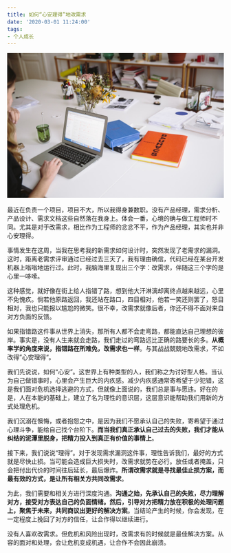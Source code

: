 ```yaml
---
title: 如何“心安理得”地改需求
date: '2020-03-01 11:24:00'
tags:
- 个人成长
---
```


![alt](/assets/images/how-to-change-requirement-01.jpg)

最近在负责一个项目，项目不大，所以我得身兼数职。没有产品经理，需求分析、产品设计、需求文档这些自然落在我身上。体会一番，心境的确与做工程师时不同。尤其是对于改需求，相比作为工程师的忿忿不平，作为产品经理，其实也并非心安理得。

事情发生在这周，当我在思考我的新需求如何设计时，突然发现了老需求的漏洞。这时，距离老需求评审通过已经过去三天了，我有理由确信，代码已经在某台开发机器上嗡嗡地运行过。此时，我脑海里复现出三个字：改需求，伴随这三个字的是心里一哆嗦。

这种感觉，就好像在街上给人指错了路，想到他大汗淋漓却离终点越来越远，心里不免愧疚。倘若他原路返回，我还站在路口，四目相对，他若一笑还则罢了，怒目相对，我也只能报以尴尬的微笑。很不幸，改需求就像后者，你还不得不面对来自对方负面的反馈。

如果指错路这件事从世界上消失，那所有人都不会走弯路，都能直达自己理想的彼岸。事实是，没有人生来就会走路，我们走过的弯路远比正确的路要长的多。**从概率学的角度来说，指错路在所难免，改需求也一样**。与其战战兢兢地改需求，不如改得”心安理得“。

我们先说说，如何“心安”。这世界上有种类型的人，我们称之为讨好型人格。当认为自己做错事时，心里会产生巨大的内疚感。减少内疚感通常寄希望于少犯错，这是我们面对危机选择逃避的方式，但就像上面说的，我们总是事与愿违。好在的是，人在本能的基础上，建立了名为理性的意识层，这层意识能帮助我们用新的方式处理危机。

我们沉溺在懊悔，或者抱怨之中，是因为我们不愿承认自己的失败，寄希望于通过心理斗争，能给自己找个台阶下。**而当我们真正承认自己过去的失败，我们才能从纠结的泥潭里脱身，把精力投入到真正有价值的事情上**。

接下来，我们说说“理得”。对于发现需求漏洞这件事，理性告诉我们，最好的方式就是尽快止损。当可能会造成巨大损失时，改需求就势在必行。放任或者掩盖，只会把付出代价的时间往后延长，最后爆炸。**所谓改需求就是寻找最佳止损方案，而最有效的方式，是让所有相关方共同改需求**。

为此，我们需要和相关方进行深度沟通。**沟通之始，先承认自己的失败，尽力理解对方，接受对方表达自己的负面情绪。然后，引导对方把精力放在积极的处理问题上，聚焦于未来，共同商议出更好的解决方案**。当结论产生的时候，你会发现，在一定程度上挽回了对方的信任，让合作得以继续进行。

没有人喜欢改需求。但危机和风险出现时，改需求有的时候就是最佳解决方案。从容的面对和处理，会让危机变成机遇，让合作不会因此崩溃。
